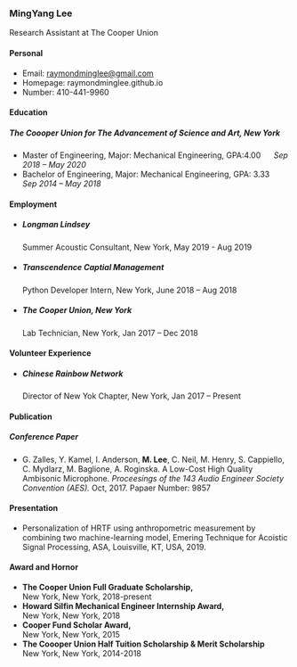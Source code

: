 ### MingYang Lee
Research Assistant at The Cooper Union
#### Personal
- Email:     raymondminglee@gmail.com
- Homepage:  raymondminglee.github.io
- Number:    410-441-9960
#### Education
##### The Coooper Union for The Advancement of Science and Art, *New York*
* Master of Engineering, Major: Mechanical Engineering, GPA:4.00&nbsp; &nbsp; &nbsp; *Sep  2018 – May 2020*
* Bachelor of Engineering, Major: Mechanical Engineering, GPA: 3.33&nbsp; &nbsp; *Sep 2014 – May 2018*
#### Employment
* ##### Longman Lindsey 
  Summer Acoustic Consultant, New York,  May 2019 - Aug 2019
* ##### Transcendence Captial Management
  Python Developer Intern, New York, June 2018 – Aug 2018
* ##### The Cooper Union, New York
   Lab Technician, New York, Jan 2017 – Dec 2018
#### Volunteer Experience
* ##### Chinese Rainbow Network
  Director of New Yok Chapter, New York, Jan 2017 – Present
#### Publication
##### Conference Paper
* G. Zalles, Y. Kamel, I. Anderson, **M. Lee**, C. Neil, M. Henry, S. Cappiello, C. Mydlarz, M. Baglione, A. Roginska. A Low-Cost High Quality Ambisonic Microphone. *Proceesings of the 143 Audio Engineer Society Convention (AES).* Oct, 2017. Papaer Number: 9857
#### Presentation
* Personalization of HRTF using anthropometric measurement by combining two machine-learning model, Emering Technique for Acoistic Signal Processing, ASA, Louisville, KT, USA, 2019.   
#### Award and Hornor
* **The Cooper Union Full Graduate Scholarship,**  
New York, New York, 2018-present  
* **Howard Silfin Mechanical Engineer Internship Award,**  
New York, New York, 2018  
* **Cooper Fund Scholar Award,**  
New York, New York, 2015  
* **The Coooper Union Half Tuition Scholarship & Merit Scholarship**  
New York, New York, 2014-2018   